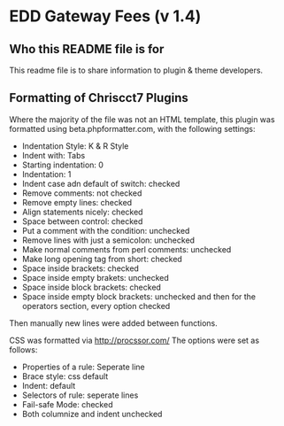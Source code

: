 # EDD Gateway Fees (v 1.4) #

## Who this README file is for ##
This readme file is to share information to plugin & theme developers.

## Formatting of Chriscct7 Plugins ##
Where the majority of the file was not an HTML template, this plugin was formatted
using beta.phpformatter.com, with the following settings:
+ Indentation Style: K & R Style
+ Indent with: Tabs
+ Starting indentation: 0
+ Indentation: 1
+ Indent case adn default of switch: checked
+ Remove comments: not checked
+ Remove empty lines: checked
+ Align statements nicely: checked
+ Space between control: checked
+ Put a comment with the condition: unchecked
+ Remove lines with just a semicolon: unchecked
+ Make normal comments from perl comments: unchecked
+ Make long opening tag from short: checked
+ Space inside brackets: checked
+ Space inside empty brakets: unchecked
+ Space inside block brackets: checked
+ Space inside empty block brackets: unchecked
and then for the operators section, every option checked

Then manually new lines were added between functions.

CSS was formatted via http://procssor.com/
The options were set as follows:
+ Properties of a rule: Seperate line
+ Brace style: css default
+ Indent: default
+ Selectors of rule: seperate lines
+ Fail-safe Mode: checked
+ Both columnize and indent unchecked